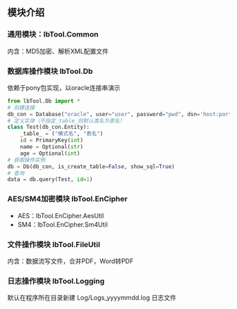 ## 模块介绍
### 通用模块：lbTool.Common  
内含：MD5加密、解析XML配置文件
### 数据库操作模块 lbTool.Db
依赖于pony包实现，以oracle连接串演示
```python
from lbTool.Db import *
# 创建连接
db_con = Database("oracle", user="user", password="pwd", dsn='host:port/sid')
# 定义实体（不指定_table_则默认类名为表名）
class Test(db_con.Entity):
    _table_ = ("模式名", "表名")
    id = PrimaryKey(int)
    name = Optional(str)
    age = Optional(int)
# 获取操作实例
db = Db(db_con, is_create_table=False, show_sql=True)
# 查询
data = db.query(Test, id=1)
```
### AES/SM4加密模块 lbTool.EnCipher  
- AES：lbTool.EnCipher.AesUtil  
- SM4：lbTool.EnCipher.Sm4Util
### 文件操作模块 lbTool.FileUtil
内含：数据流写文件，合并PDF，Word转PDF
### 日志操作模块 lbTool.Logging
默认在程序所在目录新建 Log/Logs_yyyymmdd.log 日志文件